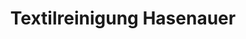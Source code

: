 ---
title: "Textilreinigung Hasenauer"
url: /bad-krozingen/textilreinigung-hasenauer/
shop: Wäscherei
---